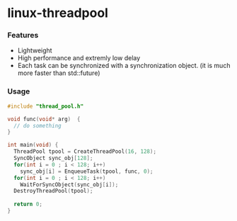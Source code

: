 
# linux-threadpool
### Features
- Lightweight
- High performance and extremly low delay 
- Each task can be synchronized with a synchronization object. (it is much more faster than std::future)

### Usage

```c
#include "thread_pool.h"

void func(void* arg)  {
  // do something
}

int main(void) {
  ThreadPool tpool = CreateThreadPool(16, 128);
  SyncObject sync_obj[128];
  for(int i = 0 ; i < 128; i++) 
    sync_obj[i] = EnqueueTask(tpool, func, 0);
  for(int i = 0 ; i < 128; i++) 
    WaitForSyncObject(sync_obj[i]);
  DestroyThreadPool(tpool);
	
  return 0;
}
```
